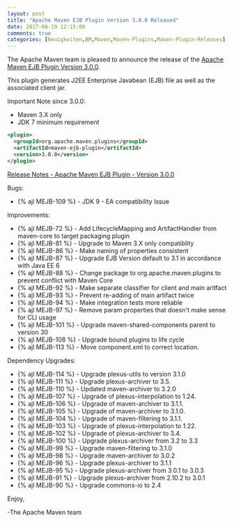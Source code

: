 ```yaml
---
layout: post
title: "Apache Maven EJB Plugin Version 3.0.0 Released"
date: 2017-08-19 12:15:00
comments: true
categories: [Neuigkeiten,BM,Maven,Maven-Plugins,Maven-Plugin-Releases]
---
```

The Apache Maven team is pleased to announce the release of the 
[Apache Maven EJB Plugin Version 3.0.0](http://maven.apache.org/plugins/maven-ejb-plugin/).

This plugin generates J2EE Enterprise Javabean (EJB) file as well as the
associated client jar.

Important Note since 3.0.0:

 * Maven 3.X only
 * JDK 7 minimum requirement

``` xml
<plugin>
  <groupId>org.apache.maven.plugins</groupId>
  <artifactId>maven-ejb-plugin</artifactId>
  <version>3.0.0</version>
</plugin>
```

<!-- more -->

[Release Notes - Apache Maven EJB Plugin - Version 3.0.0](https://issues.apache.org/jira/secure/ReleaseNote.jspa?projectId=12317421&version=12330676)

Bugs:

 * {% ajl MEJB-109 %} - JDK 9 - EA compatibility Issue

Improvements:

 * {% ajl MEJB-72 %} - Add LifecycleMapping and ArtifactHandler from maven-core to target packaging plugin
 * {% ajl MEJB-81 %} - Upgrade to Maven 3.X only compatiblity
 * {% ajl MEJB-86 %} - Make naming of properties consistent
 * {% ajl MEJB-87 %} - Upgrade EJB Version default to 3.1 in accordance with Java EE 6
 * {% ajl MEJB-88 %} - Change package to org.apache.maven.plugins to prevent conflict with Maven Core
 * {% ajl MEJB-92 %} - Make separate classifier for client and main aritfact
 * {% ajl MEJB-93 %} - Prevent re-adding of main artifact twice
 * {% ajl MEJB-94 %} - Make integration tests more reliable
 * {% ajl MEJB-97 %} - Remove param properties that doesn't make sense for CLI usage
 * {% ajl MEJB-101 %} - Upgrade maven-shared-components parent to version 30
 * {% ajl MEJB-108 %} - Upgrade bound plugins to life cycle
 * {% ajl MEJB-113 %} - Move component.xml to correct location.

Dependency Upgrades:

 * {% ajl MEJB-114 %} - Upgrade plexus-utils to version 3.1.0
 * {% ajl MEJB-111 %} - Upgrade plexus-archiver to 3.5.
 * {% ajl MEJB-110 %} - Updated maven-archiver to 3.2.0
 * {% ajl MEJB-107 %} - Upgrade of plexus-interpolation to 1.24.
 * {% ajl MEJB-106 %} - Upgrade of maven-archiver to 3.1.1.
 * {% ajl MEJB-105 %} - Upgrade of maven-archiver to 3.1.0.
 * {% ajl MEJB-104 %} - Upgrade of maven-filtering to 3.1.1.
 * {% ajl MEJB-103 %} - Upgrade of plexus-interpolation to 1.22.
 * {% ajl MEJB-102 %} - Upgrade of plexus-archiver to 3.4.
 * {% ajl MEJB-100 %} - Upgrade plexus-archiver from 3.2 to 3.3
 * {% ajl MEJB-99 %} - Upgrade maven-filtering to 3.1.0
 * {% ajl MEJB-98 %} - Upgrade maven-archiver to 3.0.2
 * {% ajl MEJB-96 %} - Upgrade plexus-archiver to 3.1.1
 * {% ajl MEJB-95 %} - Upgrade plexus-archiver from 3.0.1 to 3.0.3
 * {% ajl MEJB-91 %} - Upgrade plexus-archiver from 2.10.2 to 3.0.1
 * {% ajl MEJB-90 %} - Upgrade commons-io to 2.4


Enjoy,

-The Apache Maven team
